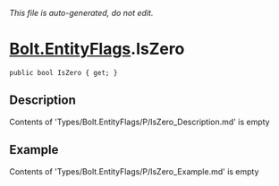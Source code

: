 *This file is auto-generated, do not edit.*

# [Bolt.EntityFlags](Types/Bolt.EntityFlags.md).IsZero
`public bool IsZero { get; }`
## Description
Contents of 'Types/Bolt.EntityFlags/P/IsZero_Description.md' is empty
## Example
Contents of 'Types/Bolt.EntityFlags/P/IsZero_Example.md' is empty
